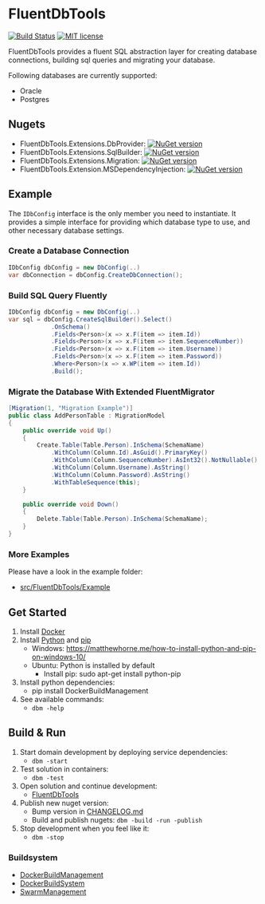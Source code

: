 ﻿# FluentDbTools

[![Build Status](https://travis-ci.com/DIPSAS/FluentDbTools.svg?branch=master)](https://travis-ci.com/DIPSAS/FluentDbTools)
[![MIT license](http://img.shields.io/badge/license-MIT-brightgreen.svg)](http://opensource.org/licenses/MIT)

FluentDbTools provides a fluent SQL abstraction layer for creating database connections, building sql queries and migrating your database.

Following databases are currently supported:
- Oracle
- Postgres

## Nugets
- FluentDbTools.Extensions.DbProvider: [![NuGet version](https://badge.fury.io/nu/FluentDbTools.Extensions.DbProvider.svg)](https://badge.fury.io/nu/FluentDbTools.Extensions.DbProvider)
- FluentDbTools.Extensions.SqlBuilder: [![NuGet version](https://badge.fury.io/nu/FluentDbTools.Extensions.SqlBuilder.svg)](https://badge.fury.io/nu/FluentDbTools.Extensions.SqlBuilder)
- FluentDbTools.Extensions.Migration: [![NuGet version](https://badge.fury.io/nu/FluentDbTools.Extensions.Migration.svg)](https://badge.fury.io/nu/FluentDbTools.Extensions.Migration)
- FluentDbTools.Extension.MSDependencyInjection: [![NuGet version](https://badge.fury.io/nu/FluentDbTools.Extensions.MSDependencyInjection.svg)](https://badge.fury.io/nu/FluentDbTools.Extensions.MSDependencyInjection)

## Example
The `IDbConfig` interface is the only member you need to instantiate.
It provides a simple interface for providing which database type to use, and other necessary database settings.

### Create a Database Connection
```csharp
IDbConfig dbConfig = new DbConfig(..)
var dbConnection = dbConfig.CreateDbConnection();
```

### Build SQL Query Fluently
```csharp
IDbConfig dbConfig = new DbConfig(..)
var sql = dbConfig.CreateSqlBuilder().Select()
            .OnSchema()
            .Fields<Person>(x => x.F(item => item.Id))
            .Fields<Person>(x => x.F(item => item.SequenceNumber))
            .Fields<Person>(x => x.F(item => item.Username))
            .Fields<Person>(x => x.F(item => item.Password))
            .Where<Person>(x => x.WP(item => item.Id))
            .Build();
```

### Migrate the Database With Extended FluentMigrator
```csharp
[Migration(1, "Migration Example")]
public class AddPersonTable : MigrationModel
{
    public override void Up()
    {
        Create.Table(Table.Person).InSchema(SchemaName)
            .WithColumn(Column.Id).AsGuid().PrimaryKey()
            .WithColumn(Column.SequenceNumber).AsInt32().NotNullable()
            .WithColumn(Column.Username).AsString()
            .WithColumn(Column.Password).AsString()
            .WithTableSequence(this);
    }

    public override void Down()
    {
        Delete.Table(Table.Person).InSchema(SchemaName);
    }
}
```

### More Examples
Please have a look in the example folder: 
- [src/FluentDbTools/Example](src/FluentDbTools/Example)

## Get Started
1. Install [Docker](https://www.docker.com/)
2. Install [Python](https://www.python.org/) and [pip](https://pypi.org/project/pip/)
    - Windows:  https://matthewhorne.me/how-to-install-python-and-pip-on-windows-10/
    - Ubuntu: Python is installed by default
        - Install pip: sudo apt-get install python-pip
3. Install python dependencies:
    - pip install DockerBuildManagement
4. See available commands:
    - `dbm -help`

## Build & Run
1. Start domain development by deploying service dependencies:
    - `dbm -start`
2. Test solution in containers:
    - `dbm -test`
3. Open solution and continue development:
    - [FluentDbTools](src/FluentDbTools)
4. Publish new nuget version:
    - Bump version in [CHANGELOG.md](CHANGELOG.md)
    - Build and publish nugets: `dbm -build -run -publish`
7. Stop development when you feel like it:
    - `dbm -stop`

### Buildsystem
- [DockerBuildManagement](https://github.com/DIPSAS/DockerBuildManagement)
- [DockerBuildSystem](https://github.com/DIPSAS/DockerBuildSystem)
- [SwarmManagement](https://github.com/DIPSAS/SwarmManagement)
